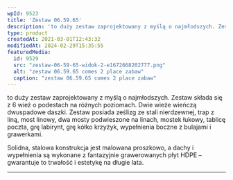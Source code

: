 ```yaml
---
wpId: 9523
title: 'Zestaw 06.59.65'
description: 'to duży zestaw zaprojektowany z myślą o najmłodszych. Zestaw składa się z 6 wież o podestach na różnych poziomach. Dwie wieże wieńczą dwuspadowe daszki. Zestaw posiada ześlizg ze stali nierdzewnej, trap z liną, most linowy, dwa mosty podwieszone na linach, mostek łukowy, tablicę poczta, grę labirynt, grę kółko krzyżyk, wypełnienia boczne z bulajami i grawerkami. ...'
type: product
createdAt: 2021-03-01T12:43:32
modifiedAt: 2024-02-29T15:35:55
featuredMedia:
  id: 9529
  src: "zestaw-06-59-65-widok-2-e1672668202777.png"
  alt: "zestaw 06.59.65 comes 2 place zabaw"
  caption: "zestaw 06.59.65 comes 2 place zabaw"
---
```



to duży zestaw zaprojektowany z myślą o najmłodszych. Zestaw składa się z 6 wież o podestach na różnych poziomach. Dwie wieże wieńczą dwuspadowe daszki. Zestaw posiada ześlizg ze stali nierdzewnej, trap z liną, most linowy, dwa mosty podwieszone na linach, mostek łukowy, tablicę poczta, grę labirynt, grę kółko krzyżyk, wypełnienia boczne z bulajami i grawerkami.

Solidna, stalowa konstrukcja jest malowana proszkowo, a dachy i wypełnienia są wykonane z fantazyjnie grawerowanych płyt HDPE – gwarantuje to trwałość i estetykę na długie lata.

* * *